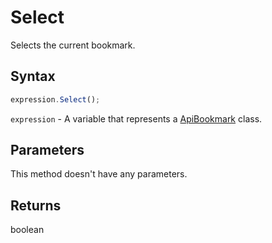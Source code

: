 # Select

Selects the current bookmark.

## Syntax

```javascript
expression.Select();
```

`expression` - A variable that represents a [ApiBookmark](../ApiBookmark.md) class.

## Parameters

This method doesn't have any parameters.

## Returns

boolean